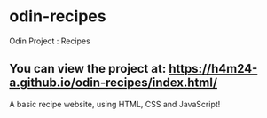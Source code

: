 # odin-recipes
Odin Project : Recipes

## You can view the project at: https://h4m24-a.github.io/odin-recipes/index.html/

A basic recipe website, using HTML, CSS and JavaScript!
